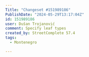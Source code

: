 ```yaml
---
Title: "Changeset #151989186"
PublishDate: "2024-05-29T13:17:04Z"
id: 151989186
user: Dušan Trojanović
comment: Specify leaf types
created_by: StreetComplete 57.4
tags:
  - Montenegro

---
```

